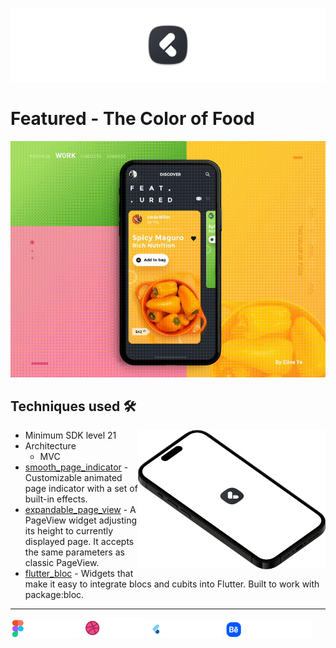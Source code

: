 [<img src="screenshots/app_logo.png"/>](https://github.com/moha-b/Pretty-Ui/releases/tag/featured)

# Featured - The Color of Food 

![](screenshots/video.gif)

## Techniques used 🛠️

<img width="300" align="right" src="screenshots/logo.png" alt="preview" />

- Minimum SDK level 21
- Architecture
    - MVC
- [smooth_page_indicator](https://pub.dev/packages/smooth_page_indicator) - Customizable animated page indicator with a set of built-in effects.
- [expandable_page_view](https://pub.dev/packages/expandable_page_view) - A PageView widget adjusting its height to currently displayed page. It accepts the same parameters as classic PageView.
- [flutter_bloc](https://pub.dev/packages/flutter_bloc) - Widgets that make it easy to integrate blocs and cubits into Flutter. Built to work with package:bloc.


---

<img src="screenshots/figma_not_available.png" width="110"> [<img src="screenshots/dribbble.png" width="100">](https://dribbble.com/shots/5498145-Day2-The-color-of-food-Motion-Gif2) [<img src="screenshots/flutter_ui_dev.png" width="120">](https://www.flutteruidev.tech/ui-challenges/flutter-ui-challenge-16) <img src="screenshots/behance_not_available.png" width="140">
